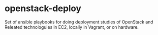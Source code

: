 openstack-deploy
================

Set of ansible playbooks for doing deployment studies of OpenStack and Releated technologuies in EC2, locally in Vagrant, or on hardware.